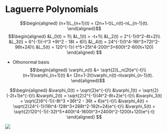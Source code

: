 Laguerre Polynomials
================

$$\begin{aligned}
(n+1)L_{n+1}(t) = (2n+1-t)L_n(t)-nL_{n-1}(t).
    \end{aligned}$$ $$\begin{aligned}
&L_0(t) = 1\\
&L_1(t) = -t+1\\
&L_2(t) = 2^{-1}(t^2-4t+2)\\
&L_3(t) = 6^{-1}(-t^3 +9t^2 - 18t + 6)\\
&L_4(t) = 24^{-1}(t^4-16t^3+72t^2-96t+24)\\
&L_5(t) = 120^{-1}(-t^5+25t^4-200t^3+600t^2-600t+120)
    \end{aligned}
$$

- Othonormal basis
$$\begin{aligned}
  \varphi_n(t) &= \sqrt{2}L_n(2t)e^{-t}\\
  (n+1)\varphi_{n+1}(t) &= (2n+1-2t)\varphi_n(t)-n\varphi_{n-1}(t).
  \end{aligned}$$

$$\begin{aligned}
&\varphi_0(t) = \sqrt{2}e^{-t}\\
&\varphi_1(t) = \sqrt{2}(-2t+1)e^{-t}\\
&\varphi_2(t) = \sqrt{2}2^{-1}(4t^2-8t+2)e^{-t}\\
&\varphi_3(t) = \sqrt{2}6^{-1}(-8t^3 +36t^2 - 36t + 6)e^{-t}\\
&\varphi_4(t) = \sqrt{2}24^{-1}(16t^4-128t^3+288t^2-192t+24)e^{-t}\\
&\varphi_5(t) = \sqrt{2}120^{-1}(-32t^5+400t^4-1600t^3+2400t^2-1200t+120)e^{-t}
    \end{aligned}
$$

![](LaguerrePoly_files/figure-gfm/basis-1.png)<!-- -->
